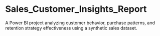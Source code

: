 # Sales_Customer_Insights_Report
A Power BI project analyzing customer behavior, purchase patterns, and retention strategy effectiveness using a synthetic sales dataset.
